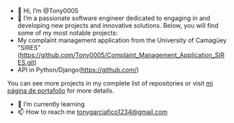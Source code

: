 - 👋 Hi, I’m @Tony0005
- 👀 I’m a passionate software engineer dedicated to engaging in and developing new projects and innovative solutions. Below, you will find some of my most notable projects:
- My complaint management application from the University of Camagüey "SIRES" (https://github.com/Tony0005/Complaint_Management_Application_SIRES.git)
- API in Python/Django(https://github.com/)

You can see more projects in my complete list of repositories or visit [mi página de portafolio](https://miportafolio.com) for more details.
- 🌱 I’m currently learning 
- 📫 How to reach me tonygarciafico1234@gmail.com




